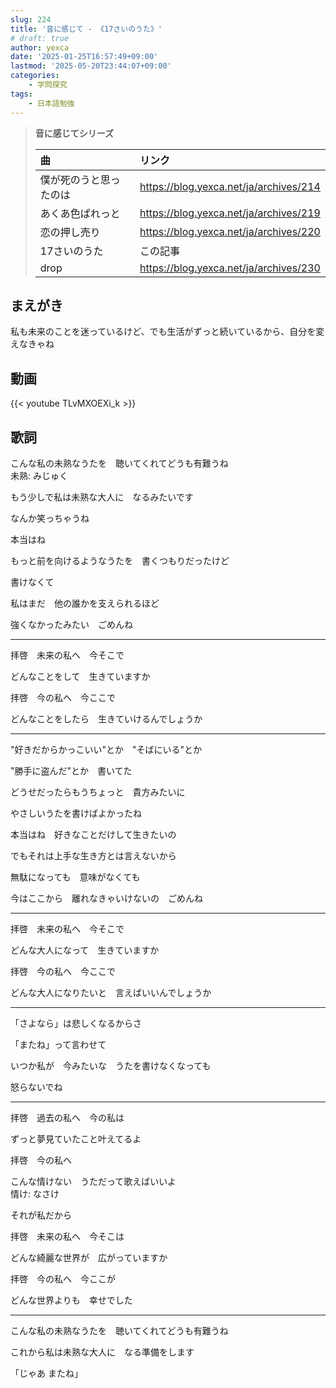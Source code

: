 ```yaml
---
slug: 224
title: '音に感じて - 《17さいのうた》'
# draft: true
author: yexca
date: '2025-01-25T16:57:49+09:00'
lastmod: '2025-05-20T23:44:07+09:00'
categories:
    - 学問探究
tags:
    - 日本語勉強
---
```


> **音に感じてシリーズ**
>
> | 曲 | リンク |
> |:-- | :-- |
> | 僕が死のうと思ったのは | <https://blog.yexca.net/ja/archives/214> |
> | あくあ色ぱれっと | <https://blog.yexca.net/ja/archives/219> |
> | 恋の押し売り | <https://blog.yexca.net/ja/archives/220> |
> | 17さいのうた | この記事 |
> | drop | <https://blog.yexca.net/ja/archives/230> |

## まえがき

私も未来のことを迷っているけど、でも生活がずっと続いているから、自分を変えなきゃね

## 動画

{{< youtube TLvMXOEXi_k >}}

## 歌詞

こんな私の未熟なうたを　聴いてくれてどうも有難うね  
未熟: みじゅく

もう少しで私は未熟な大人に　なるみたいです

なんか笑っちゃうね

本当はね

もっと前を向けるようなうたを　書くつもりだったけど

書けなくて

私はまだ　他の誰かを支えられるほど

強くなかったみたい　ごめんね

---

拝啓　未来の私へ　今そこで

どんなことをして　生きていますか

拝啓　今の私へ　今ここで

どんなことをしたら　生きていけるんでしょうか

---

"好きだからかっこいい"とか　"そばにいる"とか

"勝手に盗んだ"とか　書いてた

どうせだったらもうちょっと　貴方みたいに

やさしいうたを書けばよかったね

本当はね　好きなことだけして生きたいの

でもそれは上手な生き方とは言えないから

無駄になっても　意味がなくても

今はここから　離れなきゃいけないの　ごめんね

---

拝啓　未来の私へ　今そこで

どんな大人になって　生きていますか

拝啓　今の私へ　今ここで

どんな大人になりたいと　言えばいいんでしょうか

---

「さよなら」は悲しくなるからさ

「またね」って言わせて

いつか私が　今みたいな　うたを書けなくなっても

怒らないでね

---

拝啓　過去の私へ　今の私は

ずっと夢見ていたこと叶えてるよ

拝啓　今の私へ

こんな情けない　うただって歌えばいいよ  
情け: なさけ

それが私だから

拝啓　未来の私へ　今そこは

どんな綺麗な世界が　広がっていますか

拝啓　今の私へ　今ここが

どんな世界よりも　幸せでした

---

こんな私の未熟なうたを　聴いてくれてどうも有難うね

これから私は未熟な大人に　なる準備をします

「じゃあ またね」
